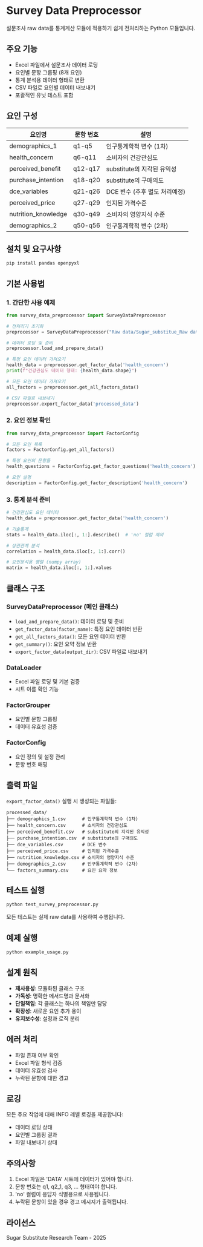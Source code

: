 # Survey Data Preprocessor

설문조사 raw data를 통계계산 모듈에 적용하기 쉽게 전처리하는 Python 모듈입니다.

## 주요 기능

- Excel 파일에서 설문조사 데이터 로딩
- 요인별 문항 그룹핑 (8개 요인)
- 통계 분석용 데이터 형태로 변환
- CSV 파일로 요인별 데이터 내보내기
- 포괄적인 유닛 테스트 포함

## 요인 구성

| 요인명 | 문항 번호 | 설명 |
|--------|-----------|------|
| demographics_1 | q1-q5 | 인구통계학적 변수 (1차) |
| health_concern | q6-q11 | 소비자의 건강관심도 |
| perceived_benefit | q12-q17 | substitute의 지각된 유익성 |
| purchase_intention | q18-q20 | substitute의 구매의도 |
| dce_variables | q21-q26 | DCE 변수 (추후 별도 처리예정) |
| perceived_price | q27-q29 | 인지된 가격수준 |
| nutrition_knowledge | q30-q49 | 소비자의 영양지식 수준 |
| demographics_2 | q50-q56 | 인구통계학적 변수 (2차) |

## 설치 및 요구사항

```bash
pip install pandas openpyxl
```

## 기본 사용법

### 1. 간단한 사용 예제

```python
from survey_data_preprocessor import SurveyDataPreprocessor

# 전처리기 초기화
preprocessor = SurveyDataPreprocessor("Raw data/Sugar_substitue_Raw data_250730.xlsx")

# 데이터 로딩 및 준비
preprocessor.load_and_prepare_data()

# 특정 요인 데이터 가져오기
health_data = preprocessor.get_factor_data('health_concern')
print(f"건강관심도 데이터 형태: {health_data.shape}")

# 모든 요인 데이터 가져오기
all_factors = preprocessor.get_all_factors_data()

# CSV 파일로 내보내기
preprocessor.export_factor_data('processed_data')
```

### 2. 요인 정보 확인

```python
from survey_data_preprocessor import FactorConfig

# 모든 요인 목록
factors = FactorConfig.get_all_factors()

# 특정 요인의 문항들
health_questions = FactorConfig.get_factor_questions('health_concern')

# 요인 설명
description = FactorConfig.get_factor_description('health_concern')
```

### 3. 통계 분석 준비

```python
# 건강관심도 요인 데이터
health_data = preprocessor.get_factor_data('health_concern')

# 기술통계
stats = health_data.iloc[:, 1:].describe()  # 'no' 컬럼 제외

# 상관관계 분석
correlation = health_data.iloc[:, 1:].corr()

# 요인분석용 행렬 (numpy array)
matrix = health_data.iloc[:, 1:].values
```

## 클래스 구조

### SurveyDataPreprocessor (메인 클래스)
- `load_and_prepare_data()`: 데이터 로딩 및 준비
- `get_factor_data(factor_name)`: 특정 요인 데이터 반환
- `get_all_factors_data()`: 모든 요인 데이터 반환
- `get_summary()`: 요인 요약 정보 반환
- `export_factor_data(output_dir)`: CSV 파일로 내보내기

### DataLoader
- Excel 파일 로딩 및 기본 검증
- 시트 이름 확인 기능

### FactorGrouper
- 요인별 문항 그룹핑
- 데이터 유효성 검증

### FactorConfig
- 요인 정의 및 설정 관리
- 문항 번호 매핑

## 출력 파일

`export_factor_data()` 실행 시 생성되는 파일들:

```
processed_data/
├── demographics_1.csv      # 인구통계학적 변수 (1차)
├── health_concern.csv      # 소비자의 건강관심도
├── perceived_benefit.csv   # substitute의 지각된 유익성
├── purchase_intention.csv  # substitute의 구매의도
├── dce_variables.csv       # DCE 변수
├── perceived_price.csv     # 인지된 가격수준
├── nutrition_knowledge.csv # 소비자의 영양지식 수준
├── demographics_2.csv      # 인구통계학적 변수 (2차)
└── factors_summary.csv     # 요인 요약 정보
```

## 테스트 실행

```bash
python test_survey_preprocessor.py
```

모든 테스트는 실제 raw data를 사용하여 수행됩니다.

## 예제 실행

```bash
python example_usage.py
```

## 설계 원칙

- **재사용성**: 모듈화된 클래스 구조
- **가독성**: 명확한 메서드명과 문서화
- **단일책임**: 각 클래스는 하나의 책임만 담당
- **확장성**: 새로운 요인 추가 용이
- **유지보수성**: 설정과 로직 분리

## 에러 처리

- 파일 존재 여부 확인
- Excel 파일 형식 검증
- 데이터 유효성 검사
- 누락된 문항에 대한 경고

## 로깅

모든 주요 작업에 대해 INFO 레벨 로깅을 제공합니다:
- 데이터 로딩 상태
- 요인별 그룹핑 결과
- 파일 내보내기 상태

## 주의사항

1. Excel 파일은 'DATA' 시트에 데이터가 있어야 합니다.
2. 문항 번호는 q1, q2_1, q3, ... 형태여야 합니다.
3. 'no' 컬럼이 응답자 식별용으로 사용됩니다.
4. 누락된 문항이 있을 경우 경고 메시지가 출력됩니다.

## 라이선스

Sugar Substitute Research Team - 2025

